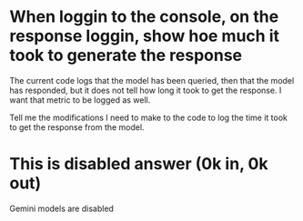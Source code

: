 # When loggin to the console, on the response loggin, show hoe much it took to generate the response

The current code logs that the model has been queried, then that the model has responded, but it does not tell how long it took to get the response.
I want that metric to be logged as well.

Tell me the modifications I need to make to the code to log the time it took to get the response from the model.



# This is disabled answer (0k in, 0k out)

Gemini models are disabled
